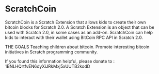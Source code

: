 ScratchCoin
===========


ScratchCoin is a Scratch Extension that allows kids to create their own bitcoin blocks for Scratch 2.0. A Scratch Extension is an object that can be used with Scratch 2.0, in some cases as an add-on. ScratchCoin can help kids to interact with their wallet using BitCoin RPC API in Scratch 2.0.


THE GOALS
Teaching children about bitcoin.
Promote interesting bitcoin initiatives in Scratch programming community.


If you found this information helpful, please donate to :
1BNLHQrtfvEN6dyXiJRkMxj5xUUTB2kodD
